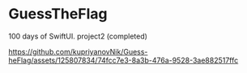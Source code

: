 # GuessTheFlag
100 days of SwiftUI. project2 (completed)


https://github.com/kupriyanovNik/Guess-heFlag/assets/125807834/74fcc7e3-8a3b-476a-9528-3ae882517ffc

